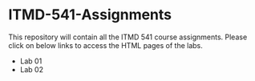 # ITMD-541-Assignments
This repository will contain all the ITMD 541 course assignments.
Please click on below links to access the HTML pages of the labs.
- Lab 01
- Lab 02

